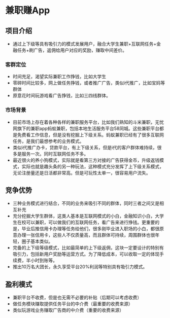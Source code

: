 # 兼职赚App

## 项目介绍

- 通过上下级等具有吸引力的模式发展用户，融合大学生兼职+互联网任务+金融任务+刷广告，返佣给用户对应的奖励，赚取中间差价。

### 客群定位

- 时间充足，渴望实际兼职工作挣钱，比如大学生
- 零碎时间比较多，网上做任务挣钱，或者推广广告，类似i代推广，比如宝妈等群体
- 原意花时间玩游戏看广告挣钱，比如三四线群体。

### 市场背景

- 目前市场上存在着各种各样的兼职服务平台，比如我们熟知的斗米兼职，无忧网旗下的兼职app蚂蚁兼职，包括本地生活服务平台58同城。这些兼职平台都是免费看工作信息，但是没有挖掘上下级关系。蚂蚁兼职已经有了很多互联网任务，是我们最想参考的业务模式。
- 类似i代推广办卡，贷款平台，有上下级关系，但是i代的客户群体难持续，很多是服务一次。同时互联网任务不多。
- 最近很火的养小狗模式，实际就是看第三方对接的广告获得金币，升级返钱模式，实际也就是趣头条的另一种玩法，这种模式充分发挥了上下级关系模式，无论注册量还是日活都非常高。但是可玩性太单一，很容易用户流失。

## 竞争优势

- 三种业务模式进行结合，不同的业务来吸引不同的群体，同时三者之间又是相互补充
- 充分挖掘大学生群体，这类人基本是互联网模式的小白，金融知识小白，大学生在校可以兼职，可以做我们的互联网任务，看广告来进行挣钱。更重要的是，毕业后推信用卡办理等任务给他们，很多刚毕业进入职场的小白，都很原意办理一张信用卡，这些人不仅质量高，而且群体可持续，周围群体也很年轻，圈子基本类似。
- 完备的上下级等级模式，比如最简单的上下级返佣，这块一定要设计的特别有吸引力，包括新用户奖励等运营方式。为了降低成本，可以收取一定的体现手续费，半小时到账等。
- 推出10万名大团长，永久享受平台20%利润等特别具有吸引力模式。

## 盈利模式

- 兼职平台不收费，但是也无需不必要的补贴（后期可以考虑收费）
- 做任务模块赚取提供任务平台的中介费（最重要的收费来源）
- 类似玩游戏业务赚取广告商的中介费（重要的收费来源）

